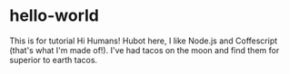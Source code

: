 hello-world
===========

This is for tutorial
Hi Humans!
Hubot here, I like Node.js and Coffescript (that's what I'm made of!).
I've had tacos on the moon and find them for superior to earth tacos.
